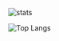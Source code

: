 
![stats](https://github-readme-stats.vercel.app/api?username=xerox78&show_icons=true&theme=great-gatsby)


![Top Langs](https://github-readme-stats.vercel.app/api/top-langs/?username=xerox78&langs_count=5&layout=compact)


